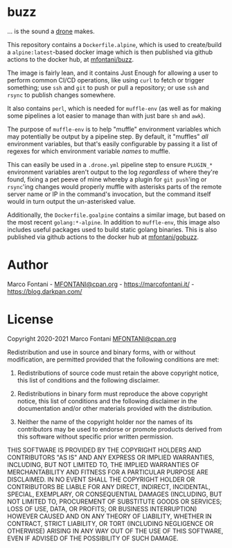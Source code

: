 # buzz

... is the sound a [drone](https://drone.io/) makes.

This repository contains a `Dockerfile.alpine`, which is used to create/build a
`alpine:latest`-based docker image which is then published via github actions to
the docker hub, at [mfontani/buzz](https://hub.docker.com/r/mfontani/buzz).

The image is fairly lean, and it contains Just Enough for allowing a user to
perform common CI/CD operations, like using `curl` to fetch or trigger
something; use `ssh` and `git` to push or pull a repository; or use `ssh` and
`rsync` to publish changes somewhere.

It also contains `perl`, which is needed for `muffle-env` (as well as for
making some pipelines a lot easier to manage than with just bare `sh` and
`awk`).

The purpose of `muffle-env` is to help "muffle" environment variables which may
potentially be output by a pipeline step. By default, it "muffles" _all_
environment variables, but that's easily configurable by passing it a list of
regexes for which environment variable _names_ to muffle.

This can easily be used in a `.drone.yml` pipeline step to ensure `PLUGIN_*`
environment variables aren't output to the log _regardless_ of where they're
found, fixing a pet peeve of mine whereby a plugin for `git push`'ing or
`rsync`'ing changes would properly muffle with asterisks parts of the remote
server name or IP in the command's invocation, but the command itself would in
turn output the un-asterisked value.

Additionally, the `Dockerfile.goalpine` contains a similar image, but based on
the most recent `golang:*-alpine`. In addition to `muffle-env`, this image also
includes useful packages used to build static golang binaries.
This is also published via github actions to the docker hub at
[mfontani/gobuzz](https://hub.docker.com/r/mfontani/gobuzz).


# Author

Marco Fontani - <MFONTANI@cpan.org> - https://marcofontani.it/ - https://blog.darkpan.com/

# License

Copyright 2020-2021 Marco Fontani <MFONTANI@cpan.org>

Redistribution and use in source and binary forms, with or without
modification, are permitted provided that the following conditions are met:

1. Redistributions of source code must retain the above copyright notice, this list of conditions and the following disclaimer.

2. Redistributions in binary form must reproduce the above copyright notice, this list of conditions and the following disclaimer in the documentation and/or other materials provided with the distribution.

3. Neither the name of the copyright holder nor the names of its contributors may be used to endorse or promote products derived from this software without specific prior written permission.

THIS SOFTWARE IS PROVIDED BY THE COPYRIGHT HOLDERS AND CONTRIBUTORS "AS IS"
AND ANY EXPRESS OR IMPLIED WARRANTIES, INCLUDING, BUT NOT LIMITED TO, THE
IMPLIED WARRANTIES OF MERCHANTABILITY AND FITNESS FOR A PARTICULAR PURPOSE
ARE DISCLAIMED. IN NO EVENT SHALL THE COPYRIGHT HOLDER OR CONTRIBUTORS BE
LIABLE FOR ANY DIRECT, INDIRECT, INCIDENTAL, SPECIAL, EXEMPLARY, OR
CONSEQUENTIAL DAMAGES (INCLUDING, BUT NOT LIMITED TO, PROCUREMENT OF
SUBSTITUTE GOODS OR SERVICES; LOSS OF USE, DATA, OR PROFITS; OR BUSINESS
INTERRUPTION) HOWEVER CAUSED AND ON ANY THEORY OF LIABILITY, WHETHER IN
CONTRACT, STRICT LIABILITY, OR TORT (INCLUDING NEGLIGENCE OR OTHERWISE)
ARISING IN ANY WAY OUT OF THE USE OF THIS SOFTWARE, EVEN IF ADVISED OF THE
POSSIBILITY OF SUCH DAMAGE.

